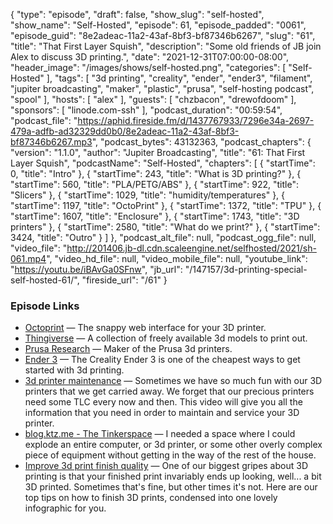 {
  "type": "episode",
  "draft": false,
  "show_slug": "self-hosted",
  "show_name": "Self-Hosted",
  "episode": 61,
  "episode_padded": "0061",
  "episode_guid": "8e2adeac-11a2-43af-8bf3-bf87346b6267",
  "slug": "61",
  "title": "That First Layer Squish",
  "description": "Some old friends of JB join Alex to discuss 3D printing.",
  "date": "2021-12-31T07:00:00-08:00",
  "header_image": "/images/shows/self-hosted.png",
  "categories": [
    "Self-Hosted"
  ],
  "tags": [
    "3d printing",
    "creality",
    "ender",
    "ender3",
    "filament",
    "jupiter broadcasting",
    "maker",
    "plastic",
    "prusa",
    "self-hosting podcast",
    "spool"
  ],
  "hosts": [
    "alex"
  ],
  "guests": [
    "chzbacon",
    "drewofdoom"
  ],
  "sponsors": [
    "linode.com-ssh"
  ],
  "podcast_duration": "00:59:54",
  "podcast_file": "https://aphid.fireside.fm/d/1437767933/7296e34a-2697-479a-adfb-ad32329dd0b0/8e2adeac-11a2-43af-8bf3-bf87346b6267.mp3",
  "podcast_bytes": 43132363,
  "podcast_chapters": {
    "version": "1.1.0",
    "author": "Jupiter Broadcasting",
    "title": "61: That First Layer Squish",
    "podcastName": "Self-Hosted",
    "chapters": [
      {
        "startTime": 0,
        "title": "Intro"
      },
      {
        "startTime": 243,
        "title": "What is 3D printing?"
      },
      {
        "startTime": 560,
        "title": "PLA/PETG/ABS"
      },
      {
        "startTime": 922,
        "title": "Slicers"
      },
      {
        "startTime": 1029,
        "title": "humidity/temperatures"
      },
      {
        "startTime": 1197,
        "title": "OctoPrint"
      },
      {
        "startTime": 1372,
        "title": "TPU"
      },
      {
        "startTime": 1607,
        "title": "Enclosure"
      },
      {
        "startTime": 1743,
        "title": "3D printers"
      },
      {
        "startTime": 2580,
        "title": "What do we print?"
      },
      {
        "startTime": 3424,
        "title": "Outro"
      }
    ]
  },
  "podcast_alt_file": null,
  "podcast_ogg_file": null,
  "video_file": "http://201406.jb-dl.cdn.scaleengine.net/selfhosted/2021/sh-061.mp4",
  "video_hd_file": null,
  "video_mobile_file": null,
  "youtube_link": "https://youtu.be/iBAvGa0SFnw",
  "jb_url": "/147157/3d-printing-special-self-hosted-61/",
  "fireside_url": "/61"
}


### Episode Links

  * [Octoprint](https://octoprint.org/ "Octoprint") — The snappy web interface for your 3D printer.
  * [Thingiverse](https://www.thingiverse.com/ "Thingiverse") — A collection of freely available 3d models to print out.
  * [Prusa Research](https://www.prusa3d.com/ "Prusa Research") — Maker of the Prusa 3d printers.
  * [Ender 3](https://amzn.to/32PKWio "Ender 3") — The Creality Ender 3 is one of the cheapest ways to get started with 3d printing.
  * [3d printer maintenance](https://www.youtube.com/watch?v=7AzW-bWefrk "3d printer maintenance") — Sometimes we have so much fun with our 3D printers that we get carried away. We forget that our precious printers need some TLC every now and then. This video will give you all the information that you need in order to maintain and service your 3D printer.
  * [blog.ktz.me - The Tinkerspace](https://blog.ktz.me/building-my-ultimate-mega-desk-part-2/ "blog.ktz.me - The Tinkerspace") — I needed a space where I could explode an entire computer, or 3d printer, or some other overly complex piece of equipment without getting in the way of the rest of the house.
  * [Improve 3d print finish quality](https://rigid.ink/blogs/news/advanced-finish-quality "Improve 3d print finish quality") — One of our biggest gripes about 3D printing is that your finished print invariably ends up looking, well... a bit 3D printed. Sometimes that's fine, but other times it's not. Here are our top tips on how to finish 3D prints, condensed into one lovely infographic for you. 


